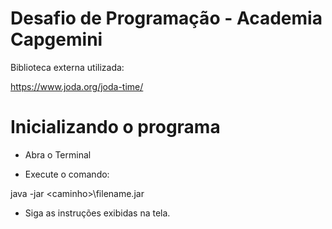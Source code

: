 # Desafio de Programação - Academia Capgemini

Biblioteca externa utilizada:

https://www.joda.org/joda-time/

# Inicializando o programa

- Abra o Terminal

- Execute o comando:

java -jar \<caminho>\\filename.jar

- Siga as instruções exibidas na tela.
